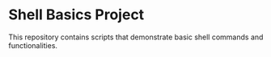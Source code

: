# Shell Basics Project

This repository contains scripts that demonstrate basic shell commands and functionalities.

